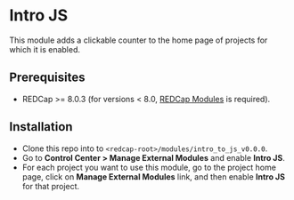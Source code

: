 # Intro JS

This module adds a clickable counter to the home page of projects for which it is enabled.

## Prerequisites
- REDCap >= 8.0.3 (for versions < 8.0, [REDCap Modules](https://github.com/vanderbilt/redcap-external-modules) is required).

## Installation
- Clone this repo into to `<redcap-root>/modules/intro_to_js_v0.0.0`.
- Go to **Control Center > Manage External Modules** and enable **Intro JS**.
- For each project you want to use this module, go to the project home page, click on **Manage External Modules** link, and then enable **Intro JS** for that project.

